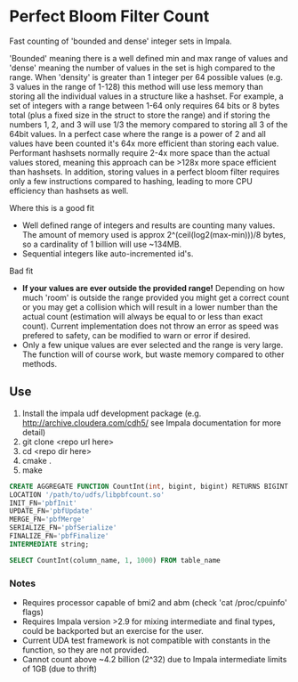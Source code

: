 # Perfect Bloom Filter Count
Fast counting of 'bounded and dense' integer sets in Impala. 

'Bounded' meaning there is a well defined min and max range of values and 'dense' meaning the number of values in the set is high compared to the range.  When 'density' is greater than 1 integer per 64 possible values (e.g. 3 values in the range of 1-128) this method will use less memory than storing all the individual values in a structure like a hashset. For example, a set of integers with a range between 1-64 only requires 64 bits or 8 bytes total (plus a fixed size in the struct to store the range) and if storing the numbers 1, 2, and 3 will use 1/3 the memory compared to storing all 3 of the 64bit values. In a perfect case where the range is a power of 2 and all values have been counted it's 64x more efficient than storing each value.  Performant hashsets normally require 2-4x more space than the actual values stored, meaning this approach can be >128x more space efficient than hashsets.  In addition, storing values in a perfect bloom filter requires only a few instructions compared to hashing, leading to more CPU efficiency than hashsets as well.

Where this is a good fit
- Well defined range of integers and results are counting many values.  The amount of memory used is approx 2^(ceil(log2(max-min)))/8 bytes, so a cardinality of 1 billion will use ~134MB.
- Sequential integers like auto-incremented id's.


Bad fit
- **If your values are ever outside the provided range!** Depending on how much 'room' is outside the range provided you might get a correct count or you may get a collision which will result in a lower number than the actual count (estimation will always be equal to or less than exact count).  Current implementation does not throw an error as speed was prefered to safety, can be modified to warn or error if desired.
- Only a few unique values are ever selected and the range is very large.  The function will of course work, but waste memory compared to other methods.

## Use

1. Install the impala udf development package (e.g. <http://archive.cloudera.com/cdh5/> see Impala documentation for more detail)
2. git clone \<repo url here\>
3. cd \<repo dir here\>
4. cmake .
5. make

```sql
CREATE AGGREGATE FUNCTION CountInt(int, bigint, bigint) RETURNS BIGINT
LOCATION '/path/to/udfs/libpbfcount.so'
INIT_FN='pbfInit'
UPDATE_FN='pbfUpdate'
MERGE_FN='pbfMerge'
SERIALIZE_FN='pbfSerialize'
FINALIZE_FN='pbfFinalize'
INTERMEDIATE string;
```

```sql
SELECT CountInt(column_name, 1, 1000) FROM table_name 
```

### Notes
- Requires processor capable of bmi2 and abm (check 'cat /proc/cpuinfo' flags)
- Requires Impala version >2.9 for mixing intermediate and final types, could be backported but an exercise for the user.
- Current UDA test framework is not compatible with constants in the function, so they are not provided.
- Cannot count above ~4.2 billion (2^32) due to Impala intermediate limits of 1GB (due to thrift)
